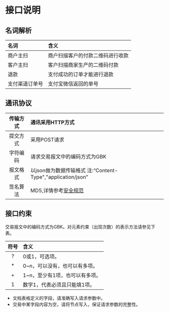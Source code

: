# 接口说明

## 名词解析

| 名词 | 含义 |
| :--- | :--- |
| 商户主扫 | 商户扫描客户的付款二维码进行收款 |
| 客户主扫 | 客户扫描商家生产的二维码付款 |
| 退款 | 支付成功的订单才能进行退款 |
| 支付渠道订单号 | 支付宝微信返回的单号 |

## 通讯协议

| 传输方式 | 通讯采用HTTP方式 |
| :---: | :--- |
| 提交方式 | 采用POST请求 |
| 字符编码 | 请求交易报文中的编码方式为GBK |
| 报文格式 | 以json做为数据传输格式 注:“Content-Type","application/json” |
| 签名算法 | MD5,详情参考[安全规范](/scanAPI/safety-standard.md) |

## 接口约束

交易报文中的编码方式为GBK。对元素约束（出现次数）的表示方法请参见下表。

| 符号 | 含义 |
| :---: | :--- |
| ? | 0或1，可选项。 |
| \* | 0~n，可以没有，也可以有多项。 |
| + | 1~n，至少有1项，也可以有多项。 |
| 1 | 数字1，代表必须且只能填1项。 |

* 文档表格定义的字段，请准确写入请求参数中。
* 交易中某字段内容为空，请将节点写入，保证请求参数的完整性。



